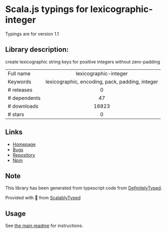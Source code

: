 
# Scala.js typings for lexicographic-integer

Typings are for version 1.1

## Library description:
create lexicographic string keys for positive integers without zero-padding

|                    |                 |
| ------------------ | :-------------: |
| Full name          | lexicographic-integer |
| Keywords           | lexicographic, encoding, pack, padding, integer |
| # releases         | 0 |
| # dependents       | 47 |
| # downloads        | 16823 |
| # stars            | 0 |

## Links
- [Homepage](https://github.com/substack/lexicographic-integer)
- [Bugs](https://github.com/substack/lexicographic-integer/issues)
- [Repository](https://github.com/substack/lexicographic-integer)
- [Npm](https://www.npmjs.com/package/lexicographic-integer)
    


## Note
This library has been generated from typescript code from [DefinitelyTyped](https://definitelytyped.org).

Provided with :purple_heart: from [ScalablyTyped](https://github.com/oyvindberg/ScalablyTyped)

## Usage
See [the main readme](../../readme.md) for instructions.


